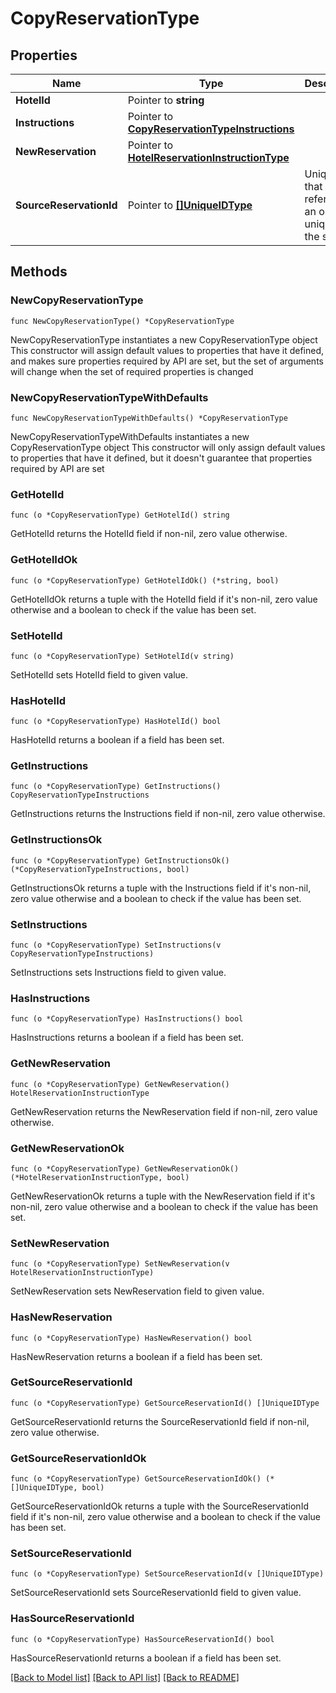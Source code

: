 # CopyReservationType

## Properties

Name | Type | Description | Notes
------------ | ------------- | ------------- | -------------
**HotelId** | Pointer to **string** |  | [optional] 
**Instructions** | Pointer to [**CopyReservationTypeInstructions**](CopyReservationTypeInstructions.md) |  | [optional] 
**NewReservation** | Pointer to [**HotelReservationInstructionType**](HotelReservationInstructionType.md) |  | [optional] 
**SourceReservationId** | Pointer to [**[]UniqueIDType**](UniqueIDType.md) | Unique Id that references an object uniquely in the system. | [optional] 

## Methods

### NewCopyReservationType

`func NewCopyReservationType() *CopyReservationType`

NewCopyReservationType instantiates a new CopyReservationType object
This constructor will assign default values to properties that have it defined,
and makes sure properties required by API are set, but the set of arguments
will change when the set of required properties is changed

### NewCopyReservationTypeWithDefaults

`func NewCopyReservationTypeWithDefaults() *CopyReservationType`

NewCopyReservationTypeWithDefaults instantiates a new CopyReservationType object
This constructor will only assign default values to properties that have it defined,
but it doesn't guarantee that properties required by API are set

### GetHotelId

`func (o *CopyReservationType) GetHotelId() string`

GetHotelId returns the HotelId field if non-nil, zero value otherwise.

### GetHotelIdOk

`func (o *CopyReservationType) GetHotelIdOk() (*string, bool)`

GetHotelIdOk returns a tuple with the HotelId field if it's non-nil, zero value otherwise
and a boolean to check if the value has been set.

### SetHotelId

`func (o *CopyReservationType) SetHotelId(v string)`

SetHotelId sets HotelId field to given value.

### HasHotelId

`func (o *CopyReservationType) HasHotelId() bool`

HasHotelId returns a boolean if a field has been set.

### GetInstructions

`func (o *CopyReservationType) GetInstructions() CopyReservationTypeInstructions`

GetInstructions returns the Instructions field if non-nil, zero value otherwise.

### GetInstructionsOk

`func (o *CopyReservationType) GetInstructionsOk() (*CopyReservationTypeInstructions, bool)`

GetInstructionsOk returns a tuple with the Instructions field if it's non-nil, zero value otherwise
and a boolean to check if the value has been set.

### SetInstructions

`func (o *CopyReservationType) SetInstructions(v CopyReservationTypeInstructions)`

SetInstructions sets Instructions field to given value.

### HasInstructions

`func (o *CopyReservationType) HasInstructions() bool`

HasInstructions returns a boolean if a field has been set.

### GetNewReservation

`func (o *CopyReservationType) GetNewReservation() HotelReservationInstructionType`

GetNewReservation returns the NewReservation field if non-nil, zero value otherwise.

### GetNewReservationOk

`func (o *CopyReservationType) GetNewReservationOk() (*HotelReservationInstructionType, bool)`

GetNewReservationOk returns a tuple with the NewReservation field if it's non-nil, zero value otherwise
and a boolean to check if the value has been set.

### SetNewReservation

`func (o *CopyReservationType) SetNewReservation(v HotelReservationInstructionType)`

SetNewReservation sets NewReservation field to given value.

### HasNewReservation

`func (o *CopyReservationType) HasNewReservation() bool`

HasNewReservation returns a boolean if a field has been set.

### GetSourceReservationId

`func (o *CopyReservationType) GetSourceReservationId() []UniqueIDType`

GetSourceReservationId returns the SourceReservationId field if non-nil, zero value otherwise.

### GetSourceReservationIdOk

`func (o *CopyReservationType) GetSourceReservationIdOk() (*[]UniqueIDType, bool)`

GetSourceReservationIdOk returns a tuple with the SourceReservationId field if it's non-nil, zero value otherwise
and a boolean to check if the value has been set.

### SetSourceReservationId

`func (o *CopyReservationType) SetSourceReservationId(v []UniqueIDType)`

SetSourceReservationId sets SourceReservationId field to given value.

### HasSourceReservationId

`func (o *CopyReservationType) HasSourceReservationId() bool`

HasSourceReservationId returns a boolean if a field has been set.


[[Back to Model list]](../README.md#documentation-for-models) [[Back to API list]](../README.md#documentation-for-api-endpoints) [[Back to README]](../README.md)


